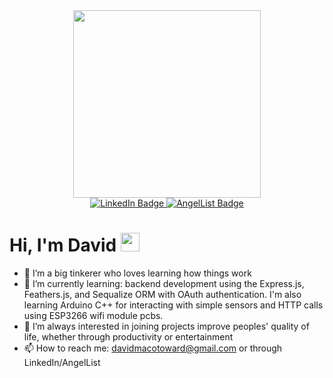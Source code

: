 <div id="header" align="center">
  <img src="https://media.giphy.com/media/L1R1tvI9svkIWwpVYr/giphy.gif" width="300"/>
</div>

<div id="badges" align="center"> 
  <a href="https://www.linkedin.com/in/davidmacotoward/">
    <img src="https://img.shields.io/badge/LinkedIn-blue?style=for-the-badge&logo=linkedin&logoColor=white" alt="LinkedIn Badge"/>
  </a>
  <a href="https://angel.co/u/david-ward-49">
    <img src="https://img.shields.io/badge/AngelList-%23D4D4D4.svg?style=for-the-badge&logo=AngelList&logoColor=black" alt="AngelList Badge"/>
  </a>
<!--   
  <a href="https://davesadev.github.io">
    <img src="https://img.shields.io/badge/AngelList-%23D4D4D4.svg?style=for-the-badge&logo=AngelList&logoColor=black" alt="AngelList Badge"/>
  </a>
   -->
  
</div>

<div id="profile-views-badge" align="center">
    <img src="https://komarev.com/ghpvc/?username=davesadev&style=flat-square&color=blue" alt=""/>
</div>


<h1>
  Hi, I'm David
  <img src="https://media.giphy.com/media/hvRJCLFzcasrR4ia7z/giphy.gif" width="30px"/>
</h1>

- 👀 I’m a big tinkerer who loves learning how things work
- 🌱 I’m currently learning: backend development using the Express.js, Feathers.js, and Sequalize ORM with OAuth authentication. I'm also learning Arduino C++ for interacting with simple sensors and HTTP calls using ESP3266 wifi module pcbs.
- 💞️ I’m always interested in joining projects improve peoples' quality of life, whether through productivity or entertainment
- 📫 How to reach me: davidmacotoward@gmail.com or through LinkedIn/AngelList
